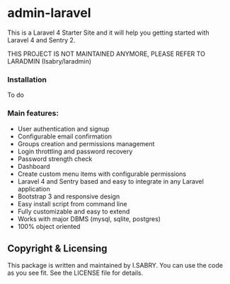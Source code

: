 # admin-laravel
This is a Laravel 4 Starter Site and it will help you getting started with Laravel 4 and Sentry 2.

THIS PROJECT IS NOT MAINTAINED ANYMORE, PLEASE REFER TO LARADMIN (Isabry/laradmin)

### Installation
To do

### Main features:
 - User authentication and signup
 - Configurable email confirmation
 - Groups creation and permissions management
 - Login throttling and password recovery
 - Password strength check
 - Dashboard
 - Create custom menu items with configurable permissions
 - Laravel 4 and Sentry based and easy to integrate in any Laravel application
 - Bootstrap 3 and responsive design
 - Easy install script from command line
 - Fully customizable and easy to extend
 - Works with major DBMS (mysql, sqlite, postgres)
 - 100% object oriented


## Copyright & Licensing

This package is written and maintained by I.SABRY. You can use the code as you see fit. See the LICENSE file for details.
